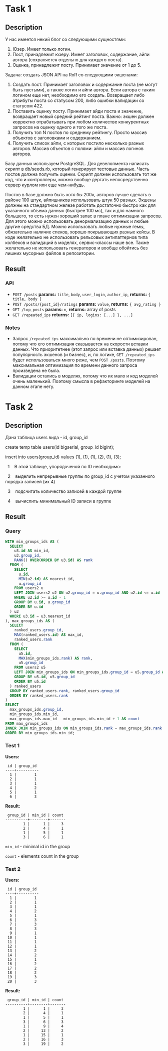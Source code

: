 # Task 1
## Description

У нас имеется некий блог со следующими сущностями:

1. Юзер. Имеет только логин.
2. Пост, принадлежит юзеру. Имеет заголовок, содержание, айпи автора (сохраняется отдельно для каждого поста).
3. Оценка, принадлежит посту. Принимает значение от 1 до 5.

Задача: создать JSON API на RoR со следующими экшенами:

1. Создать пост. Принимает заголовок и содержание поста (не могут быть пустыми), а также логин и айпи автора. Если автора с таким логином еще нет, необходимо его создать. Возвращает либо атрибуты поста со статусом 200, либо ошибки валидации со статусом 422.
2. Поставить оценку посту. Принимает айди поста и значение, возвращает новый средний рейтинг поста. Важно: экшен должен корректно отрабатывать при любом количестве конкурентных запросов на оценку одного и того же поста.
3. Получить топ N постов по среднему рейтингу. Просто массив объектов с заголовками и содержанием.
4. Получить список айпи, с которых постило несколько разных авторов. Массив объектов с полями: айпи и массив логинов авторов.

Базу данных используем PostgreSQL. Для девелопмента написать скрипт в db/seeds.rb, который генерирует тестовые данные. Часть постов должна получить оценки. Скрипт должен использовать тот же код, что и контроллеры, можно вообще дергать непосредственно сервер курлом или еще чем-нибудь.

Постов в базе должно быть хотя бы 200к, авторов лучше сделать в районе 100 штук, айпишников использовать штук 50 разных. Экшены должны на стандартном железе работать достаточно быстро как для указанного объема данных (быстрее 100 мс), так и для намного большего, то есть нужен хороший запас в плане оптимизации запросов. Для этого можно использовать денормализацию данных и любые другие средства БД. Можно использовать любые нужные гемы, обязательно наличие спеков, хорошо покрывающих разные кейсы. В коде желательно не использовать рельсовых антипаттернов типа колбеков и валидаций в моделях, сервис-классы наше все. Также желательно не использовать генераторов и вообще обойтись без лишних мусорных файлов в репозитории.

## Result

### API
 - `POST /posts` **params:** `title`, `body`, `user_login`, `author_ip`, **returns:** `{ title, body }`
 - `POST /posts/{post_id}/ratings` **params:** `value`, **returns:** `{ avg_rating }`
 - `GET /top_posts` **params:** `n`, **returns:** array of posts
 - `GET /repeated_ips` **returns:** `[{ ip, logins: [...] }, ...]`

### Notes
 - Запрос `/repeated_ips` максимально по времени не оптимизирован, потому что его оптимизация
   сказывается на скорости вставки данных. Что приоритетнее (этот запрос или вставка данных)
   решает популярность экшенов (и бизнес), и, по логике, `GET /repeated_ips` будет использоваться много реже,
   чем `POST /posts`. Поэтому максимальная оптимизация по времени данного запроса произведена не была.
 - Валидации остались в моделях, потому что их мало и код моделей очень маленький. Поэтому смысла в
   рефакторинге моделей на данном этапе нету.

# Task 2

## Description

Дана таблица users вида - id, group_id

create temp table users(id bigserial, group_id bigint);

insert into users(group_id) values (1), (1), (1), (2), (1), (3);

  1    В этой таблице, упорядоченой по ID необходимо:

  2    выделить непрерывные группы по group_id с учетом указанного порядка записей (их 4)

  3    подсчитать количество записей в каждой группе

  4    вычислить минимальный ID записи в группе

## Result

### Query
```sql
WITH min_groups_ids AS (
  SELECT
    u3.id AS min_id,
    u3.group_id,
    RANK() OVER(ORDER BY u3.id) AS rank
  FROM (
    SELECT
      u.id,
      MIN(u2.id) AS nearest_id,
      u.group_id
    FROM users2 u
    LEFT JOIN users2 u2 ON u2.group_id = u.group_id AND u2.id <= u.id
    WHERE u2.id >= u.id - 1
    GROUP BY u.id, u.group_id
    ORDER BY u.id
  ) u3
  WHERE u3.id = u3.nearest_id
), max_groups_ids AS (
  SELECT
    ranked_users.group_id,
    MAX(ranked_users.id) AS max_id,
    ranked_users.rank
  FROM (
    SELECT
      u5.id,
      MAX(min_groups_ids.rank) AS rank,
      u5.group_id
    FROM users2 u5
    LEFT JOIN min_groups_ids ON min_groups_ids.group_id = u5.group_id AND min_groups_ids.min_id <= u5.id
    GROUP BY u5.id, u5.group_id
    ORDER BY u5.id
  ) ranked_users
  GROUP BY ranked_users.rank, ranked_users.group_id
  ORDER BY ranked_users.rank
)
SELECT
  max_groups_ids.group_id,
  min_groups_ids.min_id,
  max_groups_ids.max_id - min_groups_ids.min_id + 1 AS count
FROM max_groups_ids
INNER JOIN min_groups_ids ON min_groups_ids.rank = max_groups_ids.rank
ORDER BY min_groups_ids.min_id;
```

### Test 1

**Users:**
```
 id | group_id 
----+----------
  1 |        1
  2 |        1
  3 |        1
  4 |        2
  5 |        1
  6 |        3
```

**Result:**
```
 group_id | min_id | count 
----------+--------+-------
        1 |      1 |     3
        2 |      4 |     1
        1 |      5 |     1
        3 |      6 |     1
```

`min_id` - minimal id in the group

`count` - elements count in the group

### Test 2

**Users:**
```
 id | group_id 
----+----------
  1 |        1
  2 |        1
  3 |        1
  4 |        2
  5 |        1
  6 |        3
  7 |        3
  8 |        3
  9 |        1
 10 |        1
 11 |        1
 12 |        1
 13 |        2
 14 |        2
 15 |        1
 16 |        2
 17 |        2
 18 |        2
 19 |        3
 20 |        3
```

**Result:**
```
 group_id | min_id | count 
----------+--------+-------
        1 |      1 |     3
        2 |      4 |     1
        1 |      5 |     1
        3 |      6 |     3
        1 |      9 |     4
        2 |     13 |     2
        1 |     15 |     1
        2 |     16 |     3
        3 |     19 |     2
```
